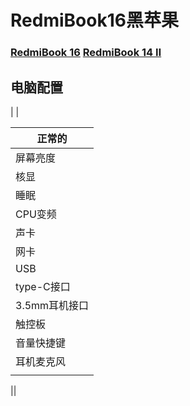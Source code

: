 # RedmiBook16黑苹果

### [RedmiBook 16](https://www.mi.com/buy/detail?product_id=10000242&cfrom=search)      [RedmiBook 14 Ⅱ](https://www.mi.com/buy/detail?product_id=10000241)

## 电脑配置
| |

| 正常的|
| ---------- |
| 屏幕亮度|
| 核显|
| 睡眠|
| CPU变频|
| 声卡|
| 网卡|
| USB|
| type-C接口|
| 3.5mm耳机接口|
| 触控板|
| 音量快捷键|
| 耳机麦克风|
| |

||

